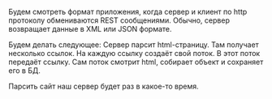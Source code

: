 Будем смотреть формат приложения, когда сервер и клиент по http протоколу обмениваются REST сообщениями.
Обычно, сервер возвращает данные в XML или JSON формате.

Будем делать следующее:
Сервер парсит html-страницу.
Там получает несколько ссылок.
На каждую ссылку создаёт свой поток. В этот поток передаёт ссылку. Сам поток смотрит html, собирает объект и сохраняет 
его в БД.

Парсить сайт наш сервер будет раз в какое-то время.